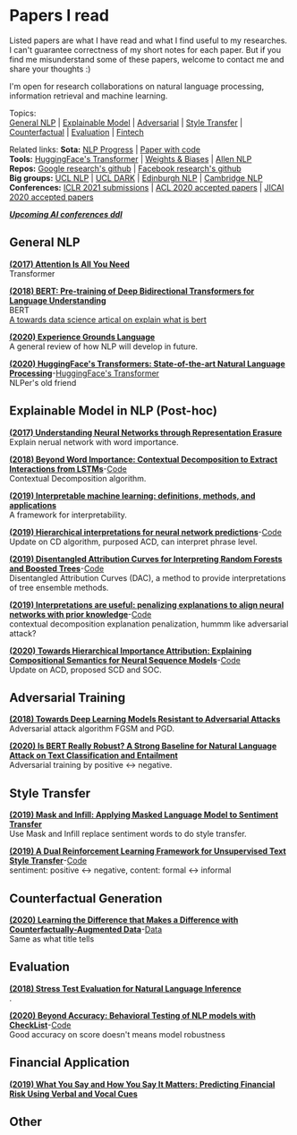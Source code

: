 # Papers I read
Listed papers are what I have read and what I find useful to my researches. I can't guarantee correctness of my short notes for each paper. But if you find me misunderstand some of these papers, welcome to contact me and share your thoughts :)       

I'm open for research collaborations on natural language processing, information retrieval and machine learning.

Topics:    
[General NLP](#General-NLP) | [Explainable Model](#explainable-model-in-nlp-post-hoc) | [Adversarial](#Adversarial-Training) | [Style Transfer](#Style-Transfer) | [Counterfactual](#Counterfactual-Generation) |  [Evaluation](#Evaluation) | [Fintech](#Financial-Application)

Related links: 
**Sota:** [NLP Progress](http://nlpprogress.com/) | [Paper with code](https://paperswithcode.com/sota)       
**Tools:** [HuggingFace's Transformer](https://huggingface.co/) | [Weights & Biases](https://wandb.ai/) | [Allen NLP](https://docs.allennlp.org/)              
**Repos:** [Google research's github](https://github.com/google-research) | [Facebook research's github](https://github.com/facebookresearch)        
**Big groups:** [UCL NLP](https://nlp.cs.ucl.ac.uk/) | [UCL DARK](https://ucl-dark.github.io/) | [Edinburgh NLP](https://edinburghnlp.inf.ed.ac.uk/) | [Cambridge NLP](https://www.cl.cam.ac.uk/research/nl/publications.html)
**Conferences:** [ICLR 2021 submissions](https://openreview.net/group?id=ICLR.cc/2021/Conference) | [ACL 2020 accepted papers](https://acl2020.org/program/accepted/) | [JICAI 2020 accepted papers](http://static.ijcai.org/2020-accepted_papers.html)

[***Upcoming AI conferences ddl***](https://aideadlin.es/)

## General NLP

[**(2017) Attention Is All You Need**](https://arxiv.org/abs/1706.03762)           
Transformer

[**(2018) BERT: Pre-training of Deep Bidirectional Transformers for Language Understanding**](https://arxiv.org/abs/1810.04805)      
BERT          
[A towards data science artical on explain what is bert](https://towardsdatascience.com/bert-explained-state-of-the-art-language-model-for-nlp-f8b21a9b6270) 

[**(2020) Experience Grounds Language**](https://arxiv.org/abs/2004.10151)      
A general review of how NLP will develop in future.  

[**(2020) HuggingFace's Transformers: State-of-the-art Natural Language Processing**](https://arxiv.org/abs/1910.03771)-[HuggingFace's Transformer](https://huggingface.co/)     
NLPer's old friend       

## Explainable Model in NLP (Post-hoc)

[**(2017) Understanding Neural Networks through Representation Erasure**](https://arxiv.org/abs/1612.08220)      
Explain nerual network with word importance.

[**(2018) Beyond Word Importance: Contextual Decomposition to Extract Interactions from LSTMs**](https://arxiv.org/abs/1801.05453)-[Code](https://github.com/jamie-murdoch/ContextualDecomposition)    
Contextual Decomposition algorithm.

[**(2019) Interpretable machine learning: definitions, methods, and applications**](https://arxiv.org/abs/1901.04592)     
A framework for interpretability.

[**(2019) Hierarchical interpretations for neural network predictions**](https://arxiv.org/abs/1806.05337)-[Code](https://github.com/csinva/hierarchical-dnn-interpretations)      
Update on CD algorithm, purposed ACD, can interpret phrase level.

[**(2019) Disentangled Attribution Curves for Interpreting Random Forests and Boosted Trees**](https://arxiv.org/abs/1905.07631)-[Code](https://github.com/csinva/disentangled-attribution-curves)      
Disentangled Attribution Curves (DAC), a method to provide interpretations of tree ensemble methods. 

[**(2019) Interpretations are useful: penalizing explanations to align neural networks with prior knowledge**](https://arxiv.org/abs/1909.13584)-[Code](https://github.com/laura-rieger/deep-explanation-penalization)      
contextual decomposition explanation penalization, hummm like adversarial attack?

[**(2020) Towards Hierarchical Importance Attribution: Explaining Compositional Semantics for Neural Sequence Models**](https://arxiv.org/abs/1911.06194)-[Code](https://github.com/INK-USC/hierarchical-explanation-neural-sequence-models)      
Update on ACD, proposed SCD and SOC.

## Adversarial Training

[**(2018) Towards Deep Learning Models Resistant to Adversarial Attacks**](https://arxiv.org/abs/1706.06083)     
Adversarial attack algorithm FGSM and PGD.

[**(2020) Is BERT Really Robust? A Strong Baseline for Natural Language Attack on Text Classification and Entailment**](https://arxiv.org/abs/1907.11932)     
Adversarial training by positive <-> negative.

## Style Transfer

[**(2019) Mask and Infill: Applying Masked Language Model to Sentiment Transfer**](https://arxiv.org/abs/1908.08039)      
Use Mask and Infill replace sentiment words to do style transfer.

[**(2019) A Dual Reinforcement Learning Framework for Unsupervised Text Style Transfer**](https://arxiv.org/abs/1905.10060)-[Code](https://github.com/luofuli/DualRL)     
sentiment: positive <-> negative, content: formal <-> informal

## Counterfactual Generation

[**(2020) Learning the Difference that Makes a Difference with Counterfactually-Augmented Data**](https://arxiv.org/abs/1909.12434)-[Data](https://github.com/acmi-lab/counterfactually-augmented-data)     
Same as what title tells

## Evaluation

[**(2018) Stress Test Evaluation for Natural Language Inference**](https://arxiv.org/abs/1806.00692)    
.

[**(2020) Beyond Accuracy: Behavioral Testing of NLP models with CheckList**](https://arxiv.org/abs/2005.04118)-[Code](https://github.com/marcotcr/checklist)    
Good accuracy on score doesn't means model robustness

## Financial Application

[**(2019) What You Say and How You Say It Matters: Predicting Financial Risk Using Verbal and Vocal Cues**](https://www.aclweb.org/anthology/P19-1038)

## Other
